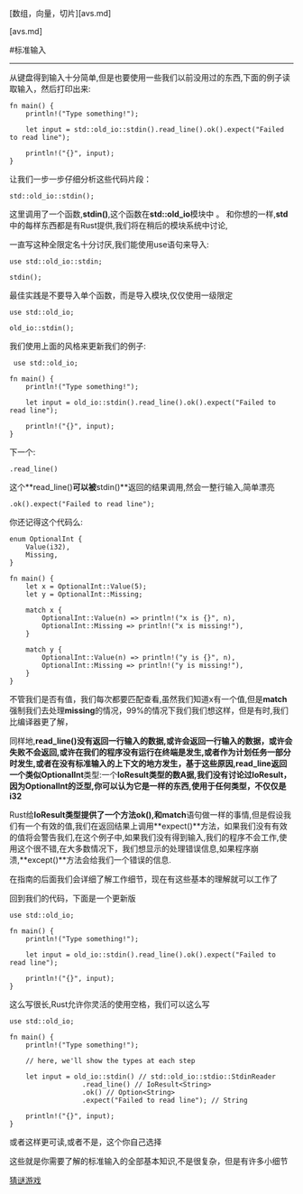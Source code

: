 [数组，向量，切片][avs.md]

[avs.md]

#标准输入
- - -
从键盘得到输入十分简单,但是也要使用一些我们以前没用过的东西,下面的例子读取输入，然后打印出来:

    fn main() {
        println!("Type something!");
    
        let input = std::old_io::stdin().read_line().ok().expect("Failed to read line");
    
        println!("{}", input);
    }
    
让我们一步一步仔细分析这些代码片段：

    std::old_io::stdin();
    
这里调用了一个函数,**stdin()**,这个函数在**std::old_io**模块中 。
和你想的一样,**std**中的每样东西都是有Rust提供,我们将在稍后的模块系统中讨论,

一直写这种全限定名十分讨厌,我们能使用use语句来导入:

    use std::old_io::stdin;

    stdin();
    
最佳实践是不要导入单个函数，而是导入模块,仅仅使用一级限定

    use std::old_io;

    old_io::stdin();
    
我们使用上面的风格来更新我们的例子:
    
     use std::old_io;

    fn main() {
        println!("Type something!");
    
        let input = old_io::stdin().read_line().ok().expect("Failed to read line");
    
        println!("{}", input);
    }
    
下一个:

    .read_line()
    
这个**read_line()**可以被**stdin()**返回的结果调用,然会一整行输入,简单漂亮

    .ok().expect("Failed to read line");
   
你还记得这个代码么:

    enum OptionalInt {
        Value(i32),
        Missing,
    }
    
    fn main() {
        let x = OptionalInt::Value(5);
        let y = OptionalInt::Missing;
    
        match x {
            OptionalInt::Value(n) => println!("x is {}", n),
            OptionalInt::Missing => println!("x is missing!"),
        }
    
        match y {
            OptionalInt::Value(n) => println!("y is {}", n),
            OptionalInt::Missing => println!("y is missing!"),
        }
    }
    
不管我们是否有值，我们每次都要匹配查看,虽然我们知道x有一个值,但是**match**强制我们去处理**missing**的情况，99%的情况下我们我们想这样，但是有时,我们比编译器更了解，

同样地,**read_line()**没有返回一行输入的数据,或许会返回一行输入的数据，或许会失败不会返回,或许在我们的程序没有运行在终端是发生,或者作为计划任务一部分时发生,或者在没有标准输入的上下文的地方发生，基于这些原因,**read_line**返回一个类似**OptionalInt**类型:一个**IoResult<T>**类型的数A据,我们没有讨论过IoResult<T>，因为OptionalInt的泛型,你可以认为它是一样的东西,使用于任何类型，不仅仅是**i32**

Rust给**IoResult<T>**类型提供了一个方法ok(),和**match**语句做一样的事情,但是假设我们有一个有效的值,我们在返回结果上调用**expect()**方法，如果我们没有有效的值将会警告我们,在这个例子中,如果我们没有得到输入,我们的程序不会工作,使用这个很不错,在大多数情况下，我们想显示的处理错误信息,如果程序崩溃,**except()**方法会给我们一个错误的信息.

在指南的后面我们会详细了解工作细节，现在有这些基本的理解就可以工作了

回到我们的代码，下面是一个更新版

    
    use std::old_io;

    fn main() {
        println!("Type something!");
    
        let input = old_io::stdin().read_line().ok().expect("Failed to read line");
    
        println!("{}", input);
    }
    
这么写很长,Rust允许你灵活的使用空格，我们可以这么写

    use std::old_io;

    fn main() {
        println!("Type something!");
    
        // here, we'll show the types at each step
    
        let input = old_io::stdin() // std::old_io::stdio::StdinReader
                      .read_line() // IoResult<String>
                      .ok() // Option<String>
                      .expect("Failed to read line"); // String
    
        println!("{}", input);
    }
    
或者这样更可读,或者不是，这个你自己选择

这些就是你需要了解的标准输入的全部基本知识,不是很复杂，但是有许多小细节

[猜谜游戏][game]

[game]: game.md

























